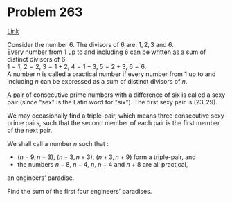 # Problem 263

[Link](https://projecteuler.net/problem=263)

Consider the number $6$. The divisors of $6$ are: $1,2,3$ and $6$.  
Every number from $1$ up to and including $6$ can be written as a sum of distinct divisors of $6$:  
$1=1$, $2=2$, $3=1+2$, $4=1+3$, $5=2+3$, $6=6$.  
A number $n$ is called a practical number if every number from $1$ up to and including $n$ can be expressed as a sum of distinct divisors of $n$. 

A pair of consecutive prime numbers with a difference of six is called a sexy pair (since "sex" is the Latin word for "six"). The first sexy pair is $(23, 29)$. 

We may occasionally find a triple-pair, which means three consecutive sexy prime pairs, such that the second member of each pair is the first member of the next pair. 

We shall call a number $n$ such that : 

*   $(n-9, n-3)$, $(n-3,n+3)$, $(n+3, n+9)$ form a triple-pair, and
*   the numbers $n-8$, $n-4$, $n$, $n+4$ and $n+8$ are all practical,

an engineers’ paradise.

Find the sum of the first four engineers’ paradises.
